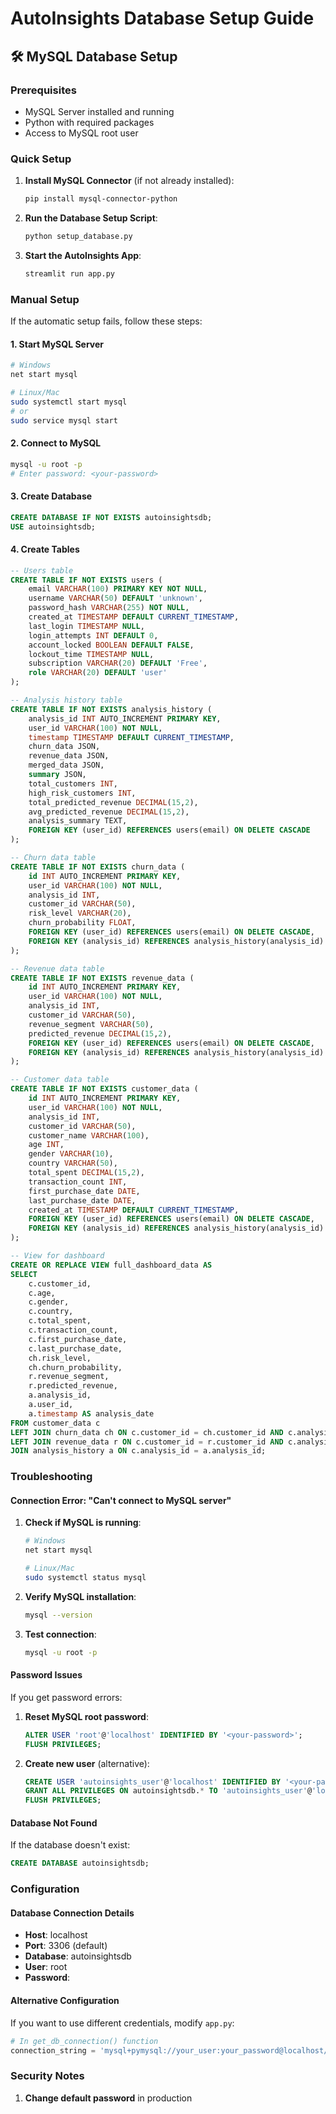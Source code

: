 # AutoInsights Database Setup Guide

## 🛠️ MySQL Database Setup

### Prerequisites
- MySQL Server installed and running
- Python with required packages
- Access to MySQL root user

### Quick Setup

1. **Install MySQL Connector** (if not already installed):
   ```bash
   pip install mysql-connector-python
   ```

2. **Run the Database Setup Script**:
   ```bash
   python setup_database.py
   ```

3. **Start the AutoInsights App**:
   ```bash
   streamlit run app.py
   ```

### Manual Setup

If the automatic setup fails, follow these steps:

#### 1. Start MySQL Server
```bash
# Windows
net start mysql

# Linux/Mac
sudo systemctl start mysql
# or
sudo service mysql start
```

#### 2. Connect to MySQL
```bash
mysql -u root -p
# Enter password: <your-password>
```

#### 3. Create Database
```sql
CREATE DATABASE IF NOT EXISTS autoinsightsdb;
USE autoinsightsdb;
```

#### 4. Create Tables
```sql
-- Users table
CREATE TABLE IF NOT EXISTS users (
    email VARCHAR(100) PRIMARY KEY NOT NULL,
    username VARCHAR(50) DEFAULT 'unknown',
    password_hash VARCHAR(255) NOT NULL,
    created_at TIMESTAMP DEFAULT CURRENT_TIMESTAMP,
    last_login TIMESTAMP NULL,
    login_attempts INT DEFAULT 0,
    account_locked BOOLEAN DEFAULT FALSE,
    lockout_time TIMESTAMP NULL,
    subscription VARCHAR(20) DEFAULT 'Free',
    role VARCHAR(20) DEFAULT 'user'
);

-- Analysis history table
CREATE TABLE IF NOT EXISTS analysis_history (
    analysis_id INT AUTO_INCREMENT PRIMARY KEY,
    user_id VARCHAR(100) NOT NULL,
    timestamp TIMESTAMP DEFAULT CURRENT_TIMESTAMP,
    churn_data JSON,
    revenue_data JSON,
    merged_data JSON,
    summary JSON,
    total_customers INT,
    high_risk_customers INT,
    total_predicted_revenue DECIMAL(15,2),
    avg_predicted_revenue DECIMAL(15,2),
    analysis_summary TEXT,
    FOREIGN KEY (user_id) REFERENCES users(email) ON DELETE CASCADE
);

-- Churn data table
CREATE TABLE IF NOT EXISTS churn_data (
    id INT AUTO_INCREMENT PRIMARY KEY,
    user_id VARCHAR(100) NOT NULL,
    analysis_id INT,
    customer_id VARCHAR(50),
    risk_level VARCHAR(20),
    churn_probability FLOAT,
    FOREIGN KEY (user_id) REFERENCES users(email) ON DELETE CASCADE,
    FOREIGN KEY (analysis_id) REFERENCES analysis_history(analysis_id) ON DELETE CASCADE
);

-- Revenue data table
CREATE TABLE IF NOT EXISTS revenue_data (
    id INT AUTO_INCREMENT PRIMARY KEY,
    user_id VARCHAR(100) NOT NULL,
    analysis_id INT,
    customer_id VARCHAR(50),
    revenue_segment VARCHAR(50),
    predicted_revenue DECIMAL(15,2),
    FOREIGN KEY (user_id) REFERENCES users(email) ON DELETE CASCADE,
    FOREIGN KEY (analysis_id) REFERENCES analysis_history(analysis_id) ON DELETE CASCADE
);

-- Customer data table
CREATE TABLE IF NOT EXISTS customer_data (
    id INT AUTO_INCREMENT PRIMARY KEY,
    user_id VARCHAR(100) NOT NULL,
    analysis_id INT,
    customer_id VARCHAR(50),
    customer_name VARCHAR(100),
    age INT,
    gender VARCHAR(10),
    country VARCHAR(50),
    total_spent DECIMAL(15,2),
    transaction_count INT,
    first_purchase_date DATE,
    last_purchase_date DATE,
    created_at TIMESTAMP DEFAULT CURRENT_TIMESTAMP,
    FOREIGN KEY (user_id) REFERENCES users(email) ON DELETE CASCADE,
    FOREIGN KEY (analysis_id) REFERENCES analysis_history(analysis_id) ON DELETE CASCADE
);

-- View for dashboard
CREATE OR REPLACE VIEW full_dashboard_data AS
SELECT
    c.customer_id,
    c.age,
    c.gender,
    c.country,
    c.total_spent,
    c.transaction_count,
    c.first_purchase_date,
    c.last_purchase_date,
    ch.risk_level,
    ch.churn_probability,
    r.revenue_segment,
    r.predicted_revenue,
    a.analysis_id,
    a.user_id,
    a.timestamp AS analysis_date
FROM customer_data c
LEFT JOIN churn_data ch ON c.customer_id = ch.customer_id AND c.analysis_id = ch.analysis_id
LEFT JOIN revenue_data r ON c.customer_id = r.customer_id AND c.analysis_id = r.analysis_id
JOIN analysis_history a ON c.analysis_id = a.analysis_id;
```

### Troubleshooting

#### Connection Error: "Can't connect to MySQL server"
1. **Check if MySQL is running**:
   ```bash
   # Windows
   net start mysql
   
   # Linux/Mac
   sudo systemctl status mysql
   ```

2. **Verify MySQL installation**:
   ```bash
   mysql --version
   ```

3. **Test connection**:
   ```bash
   mysql -u root -p
   ```

#### Password Issues
If you get password errors:

1. **Reset MySQL root password**:
   ```sql
   ALTER USER 'root'@'localhost' IDENTIFIED BY '<your-password>';
   FLUSH PRIVILEGES;
   ```

2. **Create new user** (alternative):
   ```sql
   CREATE USER 'autoinsights_user'@'localhost' IDENTIFIED BY '<your-password>';
   GRANT ALL PRIVILEGES ON autoinsightsdb.* TO 'autoinsights_user'@'localhost';
   FLUSH PRIVILEGES;
   ```

#### Database Not Found
If the database doesn't exist:
```sql
CREATE DATABASE autoinsightsdb;
```

### Configuration

#### Database Connection Details
- **Host**: localhost
- **Port**: 3306 (default)
- **Database**: autoinsightsdb
- **User**: root
- **Password**: <your-password>

#### Alternative Configuration
If you want to use different credentials, modify `app.py`:
```python
# In get_db_connection() function
connection_string = 'mysql+pymysql://your_user:your_password@localhost/your_database'
```

### Security Notes

1. **Change default password** in production